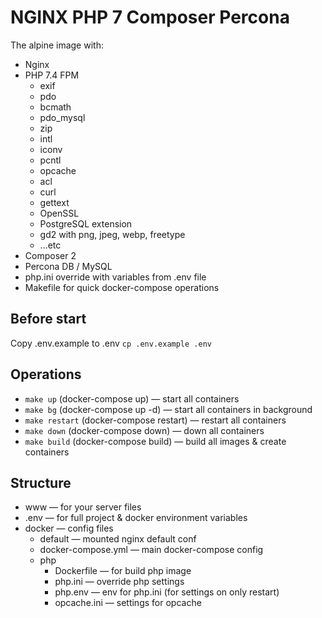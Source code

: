 NGINX PHP 7 Composer Percona
===================

The alpine image with:
* Nginx
* PHP 7.4 FPM
    * exif    
    * pdo
    * bcmath
    * pdo_mysql
    * zip
    * intl
    * iconv 
    * pcntl
    * opcache
    * acl
    * curl
    * gettext
    * OpenSSL
    * PostgreSQL extension 
    * gd2 with png, jpeg, webp, freetype 
    * ...etc
* Composer 2
* Percona DB / MySQL
* php.ini override with variables from .env file
* Makefile for quick docker-compose operations

Before start
------------
Copy .env.example to .env
`cp .env.example .env`

Operations
----------
* `make up` (docker-compose up) — start all containers
* `make bg` (docker-compose up -d) — start all containers in background
* `make restart` (docker-compose restart) — restart all containers
* `make down` (docker-compose down) — down all containers
* `make build` (docker-compose build) — build all images & create containers

Structure
---------
* www — for your server files
* .env — for full project & docker environment variables
* docker — config files
    * default — mounted nginx default conf
    * docker-compose.yml — main docker-compose config
    * php
        * Dockerfile — for build php image
        * php.ini — override php settings
        * php.env — env for php.ini (for settings on only restart)
        * opcache.ini — settings for opcache 
